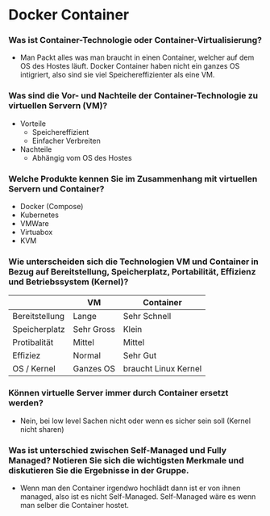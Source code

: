 # Docker Container

### Was ist Container-Technologie oder Container-Virtualisierung?
- Man Packt alles was man braucht in einen Container, welcher auf dem OS des Hostes läuft. Docker Container haben nicht ein ganzes OS intigriert, also sind sie viel Speichereffizienter als eine VM.

### Was sind die Vor- und Nachteile der Container-Technologie zu virtuellen Servern (VM)?
- Vorteile
    - Speichereffizient
    - Einfacher Verbreiten
- Nachteile
    - Abhängig vom OS des Hostes

### Welche Produkte kennen Sie im Zusammenhang mit virtuellen Servern und Container?
- Docker (Compose)
- Kubernetes
- VMWare
- Virtuabox
- KVM

### Wie unterscheiden sich die Technologien VM und Container in Bezug auf Bereitstellung, Speicherplatz, Portabilität, Effizienz und Betriebssystem (Kernel)?
|                | VM         | Container            |
|----------------|------------|----------------------|
| Bereitstellung | Lange      | Sehr Schnell         |
| Speicherplatz  | Sehr Gross | Klein                |
| Protibalität   | Mittel     | Mittel               |
| Effiziez       | Normal     | Sehr Gut             |
| OS / Kernel    | Ganzes OS  | braucht Linux Kernel |

### Können virtuelle Server immer durch Container ersetzt werden?
- Nein, bei low level Sachen nicht oder wenn es sicher sein soll (Kernel nicht sharen)

### Was ist unterschied zwischen Self-Managed und Fully Managed? Notieren Sie sich die wichtigsten Merkmale und diskutieren Sie die Ergebnisse in der Gruppe.
- Wenn man den Container irgendwo hochlädt dann ist er von ihnen managed, also ist es nicht Self-Managed. Self-Managed wäre es wenn man selber die Container hostet.
